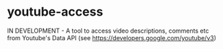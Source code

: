 # youtube-access
IN DEVELOPMENT - A tool to access video descriptions, comments etc from Youtube's Data API (see https://developers.google.com/youtube/v3)
